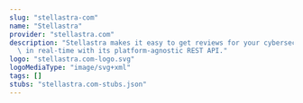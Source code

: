 ```yaml
---
slug: "stellastra-com"
name: "Stellastra"
provider: "stellastra.com"
description: "Stellastra makes it easy to get reviews for your cybersecurity solution\
  \ in real-time with its platform-agnostic REST API."
logo: "stellastra.com-logo.svg"
logoMediaType: "image/svg+xml"
tags: []
stubs: "stellastra.com-stubs.json"
---
```

